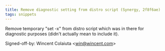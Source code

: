 ```yaml
---
title: Remove diagnostic setting from distro script (Synergy, 2f8f6ae)
tags: snippets
---
```


Remove temporary "set -x" from distro script which was in there for diagnostic purposes (didn't actually mean to include it).

Signed-off-by: Wincent Colaiuta &lt;win@wincent.com&gt;
